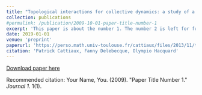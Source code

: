 ```yaml
---
title: "Topological interactions for collective dynamics: a study of a (not so) simple model"
collection: publications
#permalink: /publication/2009-10-01-paper-title-number-1
excerpt: 'This paper is about the number 1. The number 2 is left for future work.'
date: 2019-01-01
venue: 'preprint'
paperurl: 'https://perso.math.univ-toulouse.fr/cattiaux/files/2013/11/topologic-rev1.pdf'
citation: 'Patrick Cattiaux, Fanny Delebecque, Olympio Hacquard'
---
```


[Download paper here](http://academicpages.github.io/files/paper1.pdf)

Recommended citation: Your Name, You. (2009). "Paper Title Number 1." <i>Journal 1</i>. 1(1).
